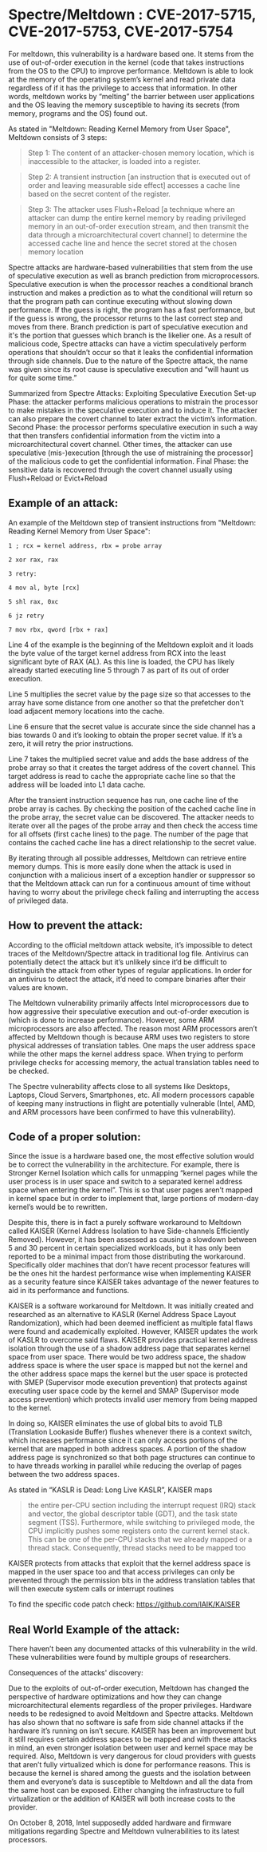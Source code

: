 # Spectre/Meltdown : CVE-2017-5715, CVE-2017-5753, CVE-2017-5754

For meltdown, this vulnerability is a hardware based one. It stems from the use of out-of-order execution in the kernel (code that takes instructions from the OS to the CPU) to improve performance. Meltdown is able to look at the memory of the operating system’s kernel and read private data regardless of if it has the privilege to access that information. In other words, meltdown works by “melting” the barrier between user applications and the OS leaving the memory susceptible to having its secrets (from memory, programs and the OS) found out.

As stated in "Meltdown: Reading Kernel Memory from User Space", Meltdown consists of 3 steps: 

> Step 1:  The content of an attacker-chosen memory location, which is inaccessible to the attacker, is loaded into a register. 

> Step 2:  A transient instruction [an instruction that is executed out of order and leaving measurable side effect] accesses a cache line based on the secret content of the register. 

> Step 3:  The attacker uses Flush+Reload [a technique where an attacker can dump the entire kernel memory by reading privileged memory in an out-of-order execution stream, and then transmit the data through a microarchitectural covert channel] to determine the accessed cache line and hence the secret stored at the chosen memory location

Spectre attacks are hardware-based vulnerabilities that stem from the use of speculative execution as well as branch prediction from microprocessors. Speculative execution is when the processor reaches a conditional branch instruction and makes a prediction as to what the conditional will return so that the program path can continue executing without slowing down performance. If the guess is right, the program has a fast performance, but if the guess is wrong, the processor returns to the last correct step and moves from there. Branch prediction is part of speculative execution and it's the portion that guesses which branch is the likelier one. As a result of malicious code, Spectre attacks can have a victim speculatively perform operations that shouldn’t occur so that it leaks the confidential information through side channels. Due to the nature of the Spectre attack, the name was given since its root cause is speculative execution and “will haunt us for quite some time.”
 
Summarized from Spectre Attacks: Exploiting Speculative Execution
Set-up Phase: the attacker performs malicious operations to mistrain the processor to make mistakes in the speculative execution and to induce it. The attacker can also prepare the covert channel to later extract the victim’s information. 
Second Phase: the processor performs speculative execution in such a way that then transfers confidential information from the victim into a microarchitectural covert channel. Other times, the attacker can use speculative (mis-)execution [through the use of mistraining the processor] of the malicious code to get the confidential information. 
Final Phase: the sensitive data is recovered through the covert channel usually using Flush+Reload or Evict+Reload


## Example of an attack:

An example of the Meltdown step of transient instructions from "Meltdown: Reading Kernel Memory from User Space":

```
1 ; rcx = kernel address, rbx = probe array 

2 xor rax, rax 

3 retry: 

4 mov al, byte [rcx] 

5 shl rax, 0xc 

6 jz retry 

7 mov rbx, qword [rbx + rax] 

```
Line 4 of the example is the beginning of the Meltdown exploit and it loads the byte value of the target kernel address from RCX into the least significant byte of RAX (AL). As this line is loaded, the CPU has likely already started executing line 5 through 7 as part of its out of order execution. 

Line 5 multiplies the secret value by the page size so that accesses to the array have some distance from one another so that the prefetcher don’t load adjacent memory locations into the cache. 

Line 6 ensure that the secret value is accurate since the side channel has a bias towards 0 and it’s looking to obtain the proper secret value. If it’s a zero, it will retry the prior instructions.  

Line 7 takes the multiplied secret value and adds the base address of the probe array so that it creates the target address of the covert channel. This target address is read to cache the appropriate cache line so that the address will be loaded into L1 data cache. 

After the transient instruction sequence has run, one cache line of the probe array is caches. By checking the position of the cached cache line in the probe array, the secret value can be discovered. The attacker needs to iterate over all the pages of the probe array and then check the access time for all offsets (first cache lines) to the page. The number of the page that contains the cached cache line has a direct relationship to the secret value.

By iterating through all possible addresses, Meltdown can retrieve entire memory dumps. This is more easily done when the attack is used in conjunction with a malicious insert of a exception handler or suppressor so that the Meltdown attack can run for a continuous amount of time without having to worry about the privilege check failing and interrupting the access of privileged data. 

## How to prevent the attack: 
According to the official meltdown attack website, it’s impossible to detect traces of the Meltdown/Spectre attack in traditional log file. Antivirus can potentially detect the attack but it’s unlikely since it’d be difficult to distinguish the attack from other types of regular applications. In order for an antivirus to detect the attack, it’d need to compare binaries after their values are known.

The Meltdown vulnerability primarily affects Intel microprocessors due to how aggressive their speculative execution and out-of-order execution is (which is done to increase performance). However, some ARM microprocessors are also affected. The reason most ARM processors aren’t affected by Meltdown though is because ARM uses two registers to store physical addresses of translation tables. One maps the user address space while the other maps the kernel address space. When trying to perform privilege checks for accessing memory, the actual translation tables need to be checked. 

The Spectre vulnerability affects close to all systems like Desktops, Laptops, Cloud Servers, Smartphones, etc. All modern processors capable of keeping many instructions in flight are potentially vulnerable (Intel, AMD, and ARM processors have been confirmed to have this vulnerability).

## Code of a proper solution: 
Since the issue is a hardware based one, the most effective solution would be to correct the vulnerability in the architecture. For example, there is Stronger Kernel Isolation which calls for unmapping “kernel pages while the user process is in user space and switch to a separated kernel address space when entering the kernel”. This is so that user pages aren’t mapped in kernel space but in order to implement that, large portions of modern-day kernel’s would be to rewritten. 

Despite this, there is in fact a purely software workaround to Meltdown called KAISER (Kernel Address Isolation to have Side-channels Efficiently Removed). However, it has been assessed as causing a slowdown between 5 and 30 percent in certain specialized workloads, but it has only been reported to be a minimal impact from those distributing the workaround. Specifically older machines that don’t have recent processor features will be the ones hit the hardest performance wise when implementing KAISER as a security feature since KAISER takes advantage of the newer features to aid in its performance and functions. 

KAISER is a software workaround for Meltdown. It was initially created and researched as an alternative to KASLR (Kernel Address Space Layout Randomization), which had been deemed inefficient as multiple fatal flaws were found and academically exploited. However, KAISER updates the work of KASLR to overcome said flaws. KAISER provides practical kernel address isolation through the use of a shadow address page that separates kernel space from user space. There would be two address space, the shadow address space is where the user space is mapped but not the kernel and the other address space maps the kernel but the user space is protected with SMEP (Supervisor mode execution prevention) that protects against executing user space code by the kernel and SMAP (Supervisor mode access prevention) which protects invalid user memory from being mapped to the kernel.

In doing so, KAISER eliminates the use of global bits to avoid TLB (Translation Lookaside Buffer) flushes whenever there is a context switch, which increases performance since it can only access portions of the kernel that are mapped in both address spaces. A portion of the shadow address page is synchronized so that both page structures can continue to to have threads working in parallel while reducing the overlap of pages between the two address spaces.  

As stated in “KASLR is Dead: Long Live KASLR”, KAISER maps 

> the entire per-CPU section including the interrupt request (IRQ) stack and vector, the global descriptor table (GDT), and the task state segment (TSS). Furthermore, while switching to privileged mode, the CPU implicitly pushes some registers onto the current kernel stack. This can be one of the per-CPU stacks that we already mapped or a thread stack. Consequently, thread stacks need to be mapped too

KAISER protects from attacks that exploit that the kernel address space is mapped in the user space too and that access privileges can only be prevented through the permission bits in the address translation tables that will then execute system calls or interrupt routines

To find the specific code patch check: https://github.com/IAIK/KAISER

## Real World Example of the attack:
There haven’t been any documented attacks of this vulnerability in the wild. These vulnerabilities were found by multiple groups of researchers. 

Consequences of the attacks' discovery:

Due to the exploits of out-of-order execution, Meltdown has changed the perspective of hardware optimizations and how they can change microarchitectural elements regardless of the proper privileges. Hardware needs to be redesigned to avoid Meltdown and Spectre attacks. Meltdown has also shown that no software is safe from side channel attacks if the hardware it’s running on isn’t secure. KAISER has been an improvement but it still requires certain address spaces to be mapped and with these attacks in mind, an even stronger isolation between user and kernel space may be required. Also, Meltdown is very dangerous for cloud providers with guests that aren’t fully virtualized which is done for performance reasons. This is because the kernel is shared among the guests and the isolation between them and everyone’s data is susceptible to Meltdown and all the data from the same host can be exposed. Either changing the infrastructure to full virtualization or the addition of KAISER will both increase costs to the provider.  

On October 8, 2018, Intel supposedly added hardware and firmware mitigations regarding Spectre and Meltdown vulnerabilities to its latest processors.
